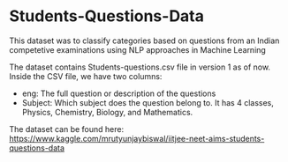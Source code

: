 # Students-Questions-Data
This dataset was to classify categories based on questions from an Indian competetive examinations using NLP approaches in Machine Learning <br>

The dataset contains Students-questions.csv file in version 1 as of now. <br>
Inside the CSV file, we have two columns: <br>

* eng: The full question or description of the questions
* Subject: Which subject does the question belong to. It has 4 classes, Physics, Chemistry, Biology, and Mathematics.

The dataset can be found here: https://www.kaggle.com/mrutyunjaybiswal/iitjee-neet-aims-students-questions-data